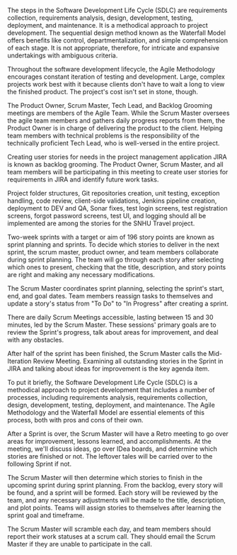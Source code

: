   The steps in the Software Development Life Cycle (SDLC) are requirements collection, requirements analysis, design, development, testing, deployment, and maintenance. It is a methodical approach to project development. The sequential design method known as the Waterfall Model offers benefits like control, departmentalization, and simple comprehension of each stage. It is not appropriate, therefore, for intricate and expansive undertakings with ambiguous criteria.
  
Throughout the software development lifecycle, the Agile Methodology encourages constant iteration of testing and development. Large, complex projects work best with it because clients don't have to wait a long to view the finished product. The project's cost isn't set in stone, though.

The Product Owner, Scrum Master, Tech Lead, and Backlog Grooming meetings are members of the Agile Team. While the Scrum Master oversees the agile team members and gathers daily progress reports from them, the Product Owner is in charge of delivering the product to the client. Helping team members with technical problems is the responsibility of the technically proficient Tech Lead, who is well-versed in the entire project.

Creating user stories for needs in the project management application JIRA is known as backlog grooming. The Product Owner, Scrum Master, and all team members will be participating in this meeting to create user stories for requirements in JIRA and identify future work tasks.

Project folder structures, Git repositories creation, unit testing, exception handling, code review, client-side validations, Jenkins pipeline creation, deployment to DEV and QA, Sonar fixes, test login screens, test registration screens, forgot password screens, test UI, and logging should all be implemented are among the stories for the SNHU Travel project.

Two-week sprints with a target or aim of 196 story points are known as sprint planning and sprints. To decide which stories to deliver in the next sprint, the scrum master, product owner, and team members collaborate during sprint planning. The team will go through each story after selecting which ones to present, checking that the title, description, and story points are right and making any necessary modifications.

The Scrum Master coordinates sprint planning, selecting the sprint's start, end, and goal dates. Team members reassign tasks to themselves and update a story's status from "To Do" to "In Progress" after creating a sprint.

There are daily Scrum Meetings accessible, lasting between 15 and 30 minutes, led by the Scrum Master. These sessions' primary goals are to review the Sprint's progress, talk about areas for improvement, and deal with any obstacles.

After half of the sprint has been finished, the Scrum Master calls the Mid-Iteration Review Meeting. Examining all outstanding stories in the Sprint in JIRA and talking about ideas for improvement is the key agenda item.

To put it briefly, the Software Development Life Cycle (SDLC) is a methodical approach to project development that includes a number of processes, including requirements analysis, requirements collection, design, development, testing, deployment, and maintenance. The Agile Methodology and the Waterfall Model are essential elements of this process, both with pros and cons of their own.

After a Sprint is over, the Scrum Master will have a Retro meeting to go over areas for improvement, lessons learned, and accomplishments. At the meeting, we'll discuss ideas, go over IDea boards, and determine which stories are finished or not. The leftover tales will be carried over to the following Sprint if not.

The Scrum Master will then determine which stories to finish in the upcoming sprint during sprint planning. From the backlog, every story will be found, and a sprint will be formed. Each story will be reviewed by the team, and any necessary adjustments will be made to the title, description, and plot points. Teams will assign stories to themselves after learning the sprint goal and timeframe.

The Scrum Master will scramble each day, and team members should report their work statuses at a scrum call. They should email the Scrum Master if they are unable to participate in the call.
